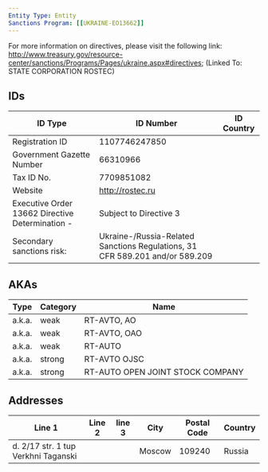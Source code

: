 ```yaml
---
Entity Type: Entity
Sanctions Program: [[UKRAINE-EO13662]]
---
```

For more information on directives, please visit the following link: http://www.treasury.gov/resource-center/sanctions/Programs/Pages/ukraine.aspx#directives; (Linked To: STATE CORPORATION ROSTEC)

## IDs
| ID Type | ID Number | ID Country |
|---------|-----------|------------|
| Registration ID | 1107746247850 |  |
| Government Gazette Number | 66310966 |  |
| Tax ID No. | 7709851082 |  |
| Website | http://rostec.ru |  |
| Executive Order 13662 Directive Determination - | Subject to Directive 3 |  |
| Secondary sanctions risk: | Ukraine-/Russia-Related Sanctions Regulations, 31 CFR 589.201 and/or 589.209 |  |


## AKAs
| Type | Category | Name      | 
|------|----------|-----------|
| a.k.a. | weak | RT-AVTO, AO |
| a.k.a. | weak | RT-AVTO, OAO |
| a.k.a. | weak | RT-AUTO |
| a.k.a. | strong | RT-AVTO OJSC |
| a.k.a. | strong | RT-AUTO OPEN JOINT STOCK COMPANY |


## Addresses
| Line 1 | Line 2 | line 3 | City | Postal Code| Country | 
|--------|--------|--------|------|------------|---------|
| d. 2/17 str. 1 tup Verkhni Taganski |  |  | Moscow | 109240 | Russia |

